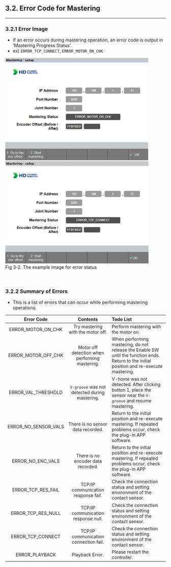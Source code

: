 ## 3.2. Error Code for Mastering
---
### 3.2.1 Error Image
- If an error occurs during mastering operation, an error code is output in ‘Mastering Progress Status’.
- ex) `ERROR_TCP_CONNECT`, `ERROR_MOTOR_ON_CHK`

<div>
<img src="../_assets/15_err_motor_on_eng.PNG" height="320vh">
<img src="../_assets/16_err_tcp_connect_eng.PNG" height="320vh"><br>
Fig 3-2. The example image for error status </div>

<br>
<br>

### 3.2.2 Summary of Errors
- This is a list of errors that can occur while performing mastering operations.

|Error Code|Contents|Todo List|
|:---:|:---:|:---|
|ERROR_MOTOR_ON_CHK|Try mastering with the motor off.|Perform mastering with the motor on.|
|ERROR_MOTOR_OFF_CHK|Motor off detection when performing mastering.|When performing mastering, do not release the Enable SW until the function ends. Return to the initial position and re-execute mastering.|
|ERROR_VAL_THRESHOLD|`V-groove` was not detected during mastering.|V-home was not detected. After clicking button 1, place the sensor near the `V-groove` and resume mastering.|
|ERROR_NO_SENSOR_VALS|There is no sensor data recorded.|Return to the initial position and re-execute mastering. If repeated problems occur, check the plug-in APP software.|
|ERROR_NO_ENC_VALS|There is no encoder data recorded.|Return to the initial position and re-execute mastering. If repeated problems occur, check the plug-in APP software.|
|ERROR_TCP_RES_FAIL| TCP/IP communication response fail. | Check the connection status and setting environment of the contact sensor. |
|ERROR_TCP_RES_NULL| TCP/IP communication response null. | Check the connection status and setting environment of the contact sensor. |
|ERROR_TCP_CONNECT | TCP/IP communication connection fail. | Check the connection status and setting environment of the contact sensor. |
|ERROR_PLAYBACK | Playback Error. | Please restart the controller. |
